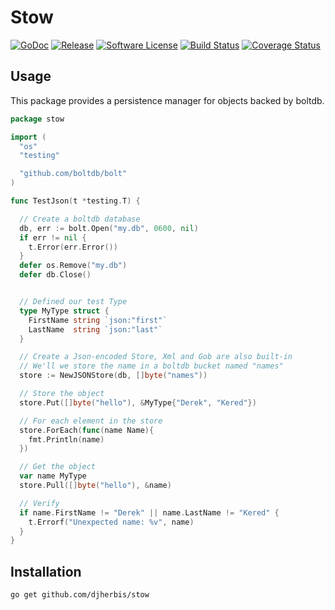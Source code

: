 Stow 
==========

[![GoDoc](https://godoc.org/github.com/djherbis/stow?status.svg)](https://godoc.org/github.com/djherbis/stow)
[![Release](https://img.shields.io/github/release/djherbis/stow.svg)](https://github.com/djherbis/stow/releases/latest)
[![Software License](https://img.shields.io/badge/license-MIT-brightgreen.svg)](LICENSE.txt)
[![Build Status](https://travis-ci.org/djherbis/stow.svg?branch=master)](https://travis-ci.org/djherbis/stow) 
[![Coverage Status](https://coveralls.io/repos/djherbis/stow/badge.svg?branch=master)](https://coveralls.io/r/djherbis/stow?branch=master)

Usage
------------

This package provides a persistence manager for objects backed by boltdb.

```go
package stow

import (
  "os"
  "testing"

  "github.com/boltdb/bolt"
)

func TestJson(t *testing.T) {

  // Create a boltdb database
  db, err := bolt.Open("my.db", 0600, nil)
  if err != nil {
    t.Error(err.Error())
  }
  defer os.Remove("my.db")
  defer db.Close()


  // Defined our test Type
  type MyType struct {
    FirstName string `json:"first"`
    LastName  string `json:"last"`
  }

  // Create a Json-encoded Store, Xml and Gob are also built-in
  // We'll we store the name in a boltdb bucket named "names"
  store := NewJSONStore(db, []byte("names"))

  // Store the object
  store.Put([]byte("hello"), &MyType{"Derek", "Kered"})

  // For each element in the store
  store.ForEach(func(name Name){
    fmt.Println(name)
  })

  // Get the object
  var name MyType
  store.Pull([]byte("hello"), &name)

  // Verify
  if name.FirstName != "Derek" || name.LastName != "Kered" {
    t.Errorf("Unexpected name: %v", name)
  }
}
```

Installation
------------
```sh
go get github.com/djherbis/stow
```
